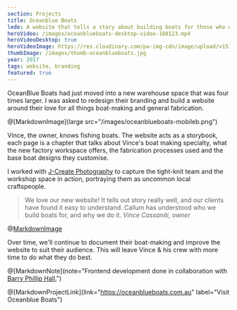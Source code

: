 ```yaml
---
section: Projects
title: Oceanblue Boats
lede: A website that tells a story about building boats for those who wish to get away.
heroVideo: /images/oceanblueboats-desktop-video-180123.mp4
heroVideoDesktop: true
heroVideoImage: https://res.cloudinary.com/pw-img-cdn/image/upload/v1513597864/okok/oceanblueboats-video-poster.jpg
thumbImage: /images/thumb-oceanblueboats.jpg
year: 2017
tags: website, branding
featured: true
---
```


OceanBlue Boats had just moved into a new warehouse space that was four times larger. I
was asked to redesign their branding and build a website around their love for all
things boat-making and general fabrication.

@[MarkdownImage](large src="/images/oceanblueboats-mobileb.png")

<!-- @[MarkdownMovie](large src="/images/oceanblueboats-desktop-video.mp4") -->

Vince, the owner, knows fishing boats. The website acts as a storybook, each page is a
chapter that talks about Vince's boat making specialty, what the new factory workspace offers, the fabrication processes used and the base boat designs they customise.

I worked with [J-Create Photography](http://j-create.com.au/) to capture the tight-knit team and the workshop space in action, portraying them as uncommon local craftspeople.

> We love our new website! It tells out story really well, and our clients have found it easy to understand. Callum has understood who we build boats for, and why we do it. _Vince Cassaniti, owner_

@[MarkdownImage](src="https://res.cloudinary.com/pw-img-cdn/image/upload/v1513597571/okok/oceanblueboats-layout.jpg")

Over time, we'll continue to document their boat-making and improve the website to suit their audience. This will leave Vince & his crew with more time to do what they do best.

@[MarkdownNote](note="Frontend development done in collaboration with <a href='https://github.com/BarryPH'> Barry Phillip Hall.</a>")

@[MarkdownProjectLink](link="https://oceanblueboats.com.au" label="Visit Oceanblue Boats")

